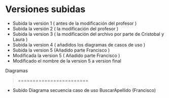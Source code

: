 Versiones subidas
======================

- Subida la versión 1 ( antes de la modificación del profesor )
- Subida la versión 2 ( la modificación del profesor )
- Subida la version 3 ( la modificación del archivo por parte de Cristobal y Laura )
- Subida la version 4 ( añadidos los diagramas de casos de uso )
- Subida la version 5 (Añadido parte Francisco )
- Modificada la version 5 ( Añadido parte Francisco )
- Modificado el nombre de la version 5 a version final


 Diagramas
  >========================
- Subido Diagrama secuencia caso de uso BuscarApellido (Francisco)
